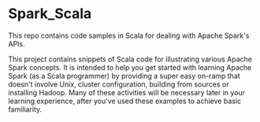 # Spark_Scala

This repo contains code samples in Scala for dealing with Apache Spark's APIs.

This project contains snippets of Scala code for illustrating various Apache Spark concepts. It is intended to help you get started with learning Apache Spark (as a Scala programmer) by providing a super easy on-ramp that doesn't involve Unix, cluster configuration, building from sources or installing Hadoop. Many of these activities will be necessary later in your learning experience, after you've used these examples to achieve basic familiarity.